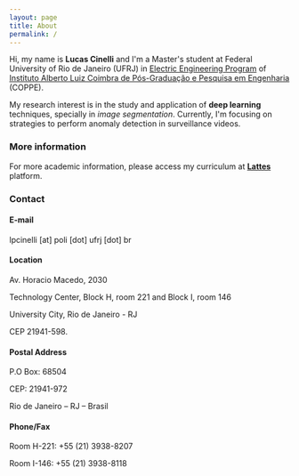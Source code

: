 ```yaml
---
layout: page
title: About
permalink: /
---
```


Hi, my name is **Lucas Cinelli** and I'm a Master's student at Federal University of Rio de Janeiro (UFRJ) in [Electric Engineering Program](http://www.pee.ufrj.br) of [Instituto Alberto Luiz Coimbra de Pós-Graduação e Pesquisa em Engenharia](http://coppe.ufrj.br) (COPPE).

My research interest is in the study and application of **deep learning** techniques, specially in *image segmentation*. Currently, I'm focusing on strategies to perform anomaly detection in surveillance videos.

### More information

For more academic information, please access my curriculum at [**Lattes**](c) platform.

### Contact

#### E-mail

lpcinelli [at] poli [dot] ufrj [dot] br

#### Location

Av. Horacio Macedo, 2030

Technology Center, Block H, room 221 and Block I, room 146

University City, Rio de Janeiro - RJ

CEP 21941-598.

#### Postal Address
P.O Box: 68504

CEP: 21941-972

Rio de Janeiro – RJ – Brasil

#### Phone/Fax
Room H-221: +55 (21) 3938-8207

Room I-146: +55 (21) 3938-8118
